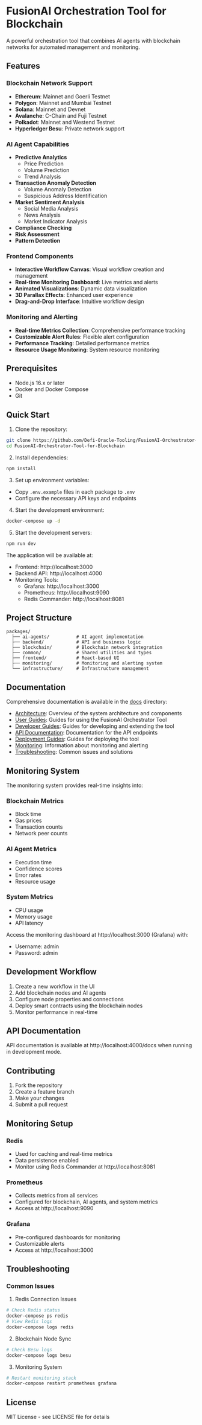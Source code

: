 # FusionAI Orchestration Tool for Blockchain

A powerful orchestration tool that combines AI agents with blockchain networks for automated management and monitoring.

## Features

### Blockchain Network Support

- **Ethereum**: Mainnet and Goerli Testnet
- **Polygon**: Mainnet and Mumbai Testnet
- **Solana**: Mainnet and Devnet
- **Avalanche**: C-Chain and Fuji Testnet
- **Polkadot**: Mainnet and Westend Testnet
- **Hyperledger Besu**: Private network support

### AI Agent Capabilities

- **Predictive Analytics**
  - Price Prediction
  - Volume Prediction
  - Trend Analysis
- **Transaction Anomaly Detection**
  - Volume Anomaly Detection
  - Suspicious Address Identification
- **Market Sentiment Analysis**
  - Social Media Analysis
  - News Analysis
  - Market Indicator Analysis
- **Compliance Checking**
- **Risk Assessment**
- **Pattern Detection**

### Frontend Components

- **Interactive Workflow Canvas**: Visual workflow creation and management
- **Real-time Monitoring Dashboard**: Live metrics and alerts
- **Animated Visualizations**: Dynamic data visualization
- **3D Parallax Effects**: Enhanced user experience
- **Drag-and-Drop Interface**: Intuitive workflow design

### Monitoring and Alerting

- **Real-time Metrics Collection**: Comprehensive performance tracking
- **Customizable Alert Rules**: Flexible alert configuration
- **Performance Tracking**: Detailed performance metrics
- **Resource Usage Monitoring**: System resource monitoring

## Prerequisites

- Node.js 16.x or later
- Docker and Docker Compose
- Git

## Quick Start

1. Clone the repository:
```bash
git clone https://github.com/Defi-Oracle-Tooling/FusionAI-Orchestrator-Tool-for-Blockchain.git
cd FusionAI-Orchestrator-Tool-for-Blockchain
```

2. Install dependencies:
```bash
npm install
```

3. Set up environment variables:
- Copy `.env.example` files in each package to `.env`
- Configure the necessary API keys and endpoints

4. Start the development environment:
```bash
docker-compose up -d
```

5. Start the development servers:
```bash
npm run dev
```

The application will be available at:
- Frontend: http://localhost:3000
- Backend API: http://localhost:4000
- Monitoring Tools:
  - Grafana: http://localhost:3000
  - Prometheus: http://localhost:9090
  - Redis Commander: http://localhost:8081

## Project Structure

```
packages/
  ├── ai-agents/          # AI agent implementation
  ├── backend/            # API and business logic
  ├── blockchain/         # Blockchain network integration
  ├── common/             # Shared utilities and types
  ├── frontend/           # React-based UI
  ├── monitoring/         # Monitoring and alerting system
  └── infrastructure/     # Infrastructure management
```

## Documentation

Comprehensive documentation is available in the [docs](./docs) directory:

- [Architecture](./docs/architecture/index.md): Overview of the system architecture and components
- [User Guides](./docs/user-guides/index.md): Guides for using the FusionAI Orchestrator Tool
- [Developer Guides](./docs/developer-guides/index.md): Guides for developing and extending the tool
- [API Documentation](./docs/api/index.md): Documentation for the API endpoints
- [Deployment Guides](./docs/deployment/index.md): Guides for deploying the tool
- [Monitoring](./docs/monitoring/index.md): Information about monitoring and alerting
- [Troubleshooting](./docs/troubleshooting/index.md): Common issues and solutions

## Monitoring System

The monitoring system provides real-time insights into:

### Blockchain Metrics
- Block time
- Gas prices
- Transaction counts
- Network peer counts

### AI Agent Metrics
- Execution time
- Confidence scores
- Error rates
- Resource usage

### System Metrics
- CPU usage
- Memory usage
- API latency

Access the monitoring dashboard at http://localhost:3000 (Grafana) with:
- Username: admin
- Password: admin

## Development Workflow

1. Create a new workflow in the UI
2. Add blockchain nodes and AI agents
3. Configure node properties and connections
4. Deploy smart contracts using the blockchain nodes
5. Monitor performance in real-time

## API Documentation

API documentation is available at http://localhost:4000/docs when running in development mode.

## Contributing

1. Fork the repository
2. Create a feature branch
3. Make your changes
4. Submit a pull request

## Monitoring Setup

### Redis
- Used for caching and real-time metrics
- Data persistence enabled
- Monitor using Redis Commander at http://localhost:8081

### Prometheus
- Collects metrics from all services
- Configured for blockchain, AI agents, and system metrics
- Access at http://localhost:9090

### Grafana
- Pre-configured dashboards for monitoring
- Customizable alerts
- Access at http://localhost:3000

## Troubleshooting

### Common Issues

1. Redis Connection Issues
```bash
# Check Redis status
docker-compose ps redis
# View Redis logs
docker-compose logs redis
```

2. Blockchain Node Sync
```bash
# Check Besu logs
docker-compose logs besu
```

3. Monitoring System
```bash
# Restart monitoring stack
docker-compose restart prometheus grafana
```

## License

MIT License - see LICENSE file for details
